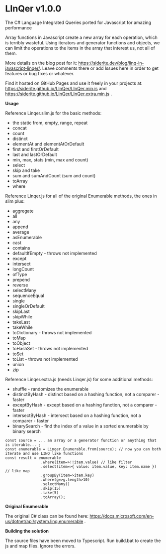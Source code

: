 # LInQer v1.0.0
The C# Language Integrated Queries ported for Javascript for amazing performance

Array functions in Javascript create a new array for each operation, which is terribly wasteful. Using iterators and generator functions and objects, we can limit the operations to the items in the array that interest us, not all of them.

More details on the blog post for it: https://siderite.dev/blog/linq-in-javascript-linqer/. Leave comments there or add Issues here in order to get features or bug fixes or whatever.

Find it hosted on GitHub Pages and use it freely in your projects at: https://siderite.github.io/LInQer/LInQer.min.js and https://siderite.github.io/LInQer/LInQer.extra.min.js .

**Usage**

Reference Linqer.slim.js for the basic methods:
- the static from, empty, range, repeat
- concat
- count
- distinct
- elementAt and elementAtOrDefault
- first and firstOrDefault
- last and lastOrDefault
- min, max, stats (min, max and count)
- select
- skip and take
- sum and sumAndCount (sum and count)
- toArray
- where

Reference Linqer.js for all of the original Enumerable methods, the ones in slim plus:
- aggregate
- all
- any
- append
- average
- asEnumerable
- cast
- contains
- defaultIfEmpty - throws not implemented
- except
- intersect
- longCount
- ofType
- prepend
- reverse
- selectMany
- sequenceEqual
- single
- singleOrDefault
- skipLast
- skipWhile
- takeLast
- takeWhile
- toDictionary - throws not implemented
- toMap
- toObject
- toHashSet - throws not implemented
- toSet
- toList - throws not implemented
- union
- zip

Reference Linqer.extra.js (needs Linqer.js) for some additional methods:
- shuffle - randomizes the enumerable
- distinctByHash - distinct based on a hashing function, not a comparer - faster
- exceptByHash - except based on a hashing function, not a comparer - faster
- intersectByHash - intersect based on a hashing function, not a comparer - faster
- binarySearch - find the index of a value in a sorted enumerable by binary search


```
const source = ... an array or a generator function or anything that is iterable... ;
const enumerable = Linqer.Enumerable.from(source); // now you can both iterate and use LINQ like functions
const result = enumerable
                .where(item=>!!item.value) // like filter
                .select(item=>{ value: item.value, key: item.name }) // like map
                .groupBy(item=>item.key)
                .where(g=>g.length>10)
                .selectMany()
                .skip(15)
                .take(5)
                .toArray();
 ```
                
**Original Enumerable**

The original C# class can be found here: https://docs.microsoft.com/en-us/dotnet/api/system.linq.enumerable .

**Building the solution**

The source files have been moved to Typescript. Run build.bat to create the js and map files. Ignore the errors.